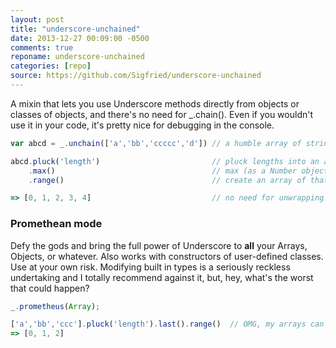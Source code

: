 ```yaml
---
layout: post
title: "underscore-unchained"
date: 2013-12-27 00:09:00 -0500
comments: true
reponame: underscore-unchained
categories: [repo]
source: https://github.com/Sigfried/underscore-unchained
---
```



A mixin that lets you use Underscore methods directly from objects or
classes of objects, and there's no need for _.chain(). Even if you
wouldn't use it in your code, it's pretty nice for debugging in the
console.

<!-- more -->

``` javascript Unchain an array and it's ready to go
var abcd = _.unchain(['a','bb','ccccc','d']) // a humble array of strings

abcd.pluck('length')                         // pluck lengths into an array of numbers: [1,2,5,1]
    .max()                                   // max (as a Number object)
    .range()                                 // create an array of that length

=> [0, 1, 2, 3, 4]                           // no need for unwrapping!
```
### Promethean mode
Defy the gods and bring the full power of Underscore to __all__ your
Arrays, Objects, or whatever.  Also works with constructors of
user-defined classes. Use at your own risk.  Modifying built in types is
a seriously reckless undertaking and I totally recommend against it,
but, hey, what's the worst that could happen?

``` javascript Add Underscore methods to Arrays globally
_.prometheus(Array);

['a','bb','ccc'].pluck('length').last().range()  // OMG, my arrays can do anything!
=> [0, 1, 2]
```

